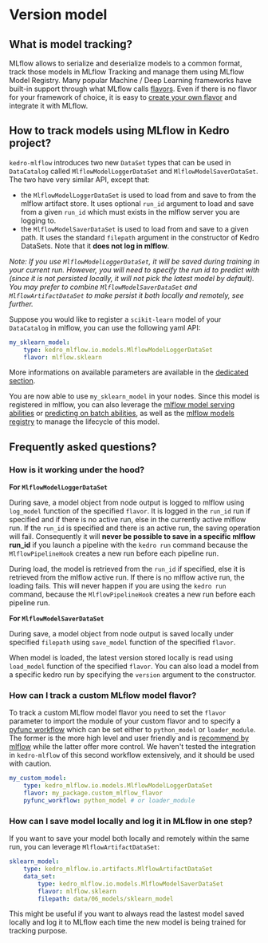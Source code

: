 # Version model

## What is model tracking?

MLflow allows to serialize and deserialize models to a common format, track those models in MLflow Tracking and manage them using MLflow Model Registry. Many popular Machine / Deep Learning frameworks have built-in support through what MLflow calls [flavors](https://www.mlflow.org/docs/latest/models.html#built-in-model-flavors). Even if there is no flavor for your framework of choice, it is easy to [create your own flavor](https://www.mlflow.org/docs/latest/models.html#custom-python-models) and integrate it with MLflow.

## How to track models using MLflow in Kedro project?

`kedro-mlflow` introduces two new `DataSet` types that can be used in `DataCatalog` called `MlflowModelLoggerDataSet` and `MlflowModelSaverDataSet`. The two have very similar API, except that:

- the ``MlflowModelLoggerDataSet`` is used to load from and save to from the mlflow artifact store. It uses optional `run_id` argument to load and save from a given `run_id` which must exists in the mlflow server you are logging to.
- the ``MlflowModelSaverDataSet`` is used to load from and save to a given path. It uses the standard `filepath` argument in the constructor of Kedro DataSets. Note that it **does not log in mlflow**.

*Note: If you use ``MlflowModelLoggerDataSet``, it will be saved during training in your current run. However, you will need to specify the run id to predict with (since it is not persisted locally, it will not pick the latest model by default). You may prefer to combine ``MlflowModelSaverDataSet`` and ``MlflowArtifactDataSet`` to make persist it both locally and remotely, see further.*

Suppose you would like to register a `scikit-learn` model of your `DataCatalog` in mlflow, you can use the following yaml API:

```yaml
my_sklearn_model:
    type: kedro_mlflow.io.models.MlflowModelLoggerDataSet
    flavor: mlflow.sklearn
```

More informations on available parameters are available in the [dedicated section](docs\source\05_python_objects\01_DataSets.md#mlflowmodelloggerdataset).

You are now able to use ``my_sklearn_model`` in your nodes. Since this model is registered in mlflow, you can also leverage the [mlflow model serving abilities](https://www.mlflow.org/docs/latest/cli.html#mlflow-models-serve) or [predicting on batch abilities](https://www.mlflow.org/docs/latest/cli.html#mlflow-models-predict), as well as the [mlflow models registry](https://www.mlflow.org/docs/latest/model-registry.html) to manage the lifecycle of this model.

## Frequently asked questions?

### How is it working under the hood?

**For ``MlflowModelLoggerDataSet``**

During save, a model object from node output is logged to mlflow using ``log_model`` function of the specified ``flavor``. It is logged in the `run_id` run if specified and if there is no active run, else in the currently active mlflow run. If the `run_id` is specified and there is an active run, the saving operation will fail. Consequently it will **never be possible to save in a specific mlflow run_id** if you launch a pipeline with the `kedro run` command because the `MlflowPipelineHook` creates a new run before each pipeline run.

During load, the model is retrieved from the ``run_id`` if specified, else it is retrieved from the mlflow active run. If there is no mlflow active run, the loading fails. This will never happen if you are using the `kedro run` command, because the `MlflowPipelineHook` creates a new run before each pipeline run.

**For ``MlflowModelSaverDataSet``**

During save, a model object from node output is saved locally under specified ``filepath`` using ``save_model`` function of the specified ``flavor``.

When model is loaded, the latest version stored locally is read using ``load_model`` function of the specified ``flavor``. You can also load a model from a specific kedro run by specifying the `version` argument to the constructor.

### How can I track a custom MLflow model flavor?

To track a custom MLflow model flavor you need to set the `flavor` parameter to import the module of your custom flavor and to specify a [pyfunc workflow](https://mlflow.org/docs/latest/python_api/mlflow.pyfunc.html#pyfunc-create-custom-workflows) which can be set either to `python_model` or `loader_module`. The former is the more high level and user friendly and is [recommend by mlflow](https://mlflow.org/docs/latest/python_api/mlflow.pyfunc.html#which-workflow-is-right-for-my-use-case) while the latter offer more control. We haven't tested the integration in `kedro-mlflow` of this second workflow extensively, and it should be used with caution.

```yaml
my_custom_model:
    type: kedro_mlflow.io.models.MlflowModelLoggerDataSet
    flavor: my_package.custom_mlflow_flavor
    pyfunc_workflow: python_model # or loader_module
```

### How can I save model locally and log it in MLflow in one step?

If you want to save your model both locally and remotely within the same run, you can leverage `MlflowArtifactDataSet`:

```yaml
sklearn_model:
    type: kedro_mlflow.io.artifacts.MlflowArtifactDataSet
    data_set:
        type: kedro_mlflow.io.models.MlflowModelSaverDataSet
        flavor: mlflow.sklearn
        filepath: data/06_models/sklearn_model
```

This might be useful if you want to always read the lastest model saved locally and log it to MLflow each time the new model is being trained for tracking purpose.
